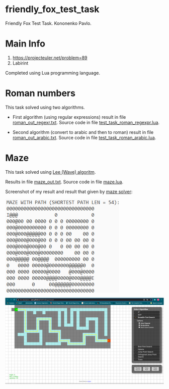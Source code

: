# friendly_fox_test_task
Friendly Fox Test Task. Kononenko Pavlo.

# Main Info
1) https://projecteuler.net/problem=89 
2) Labirint

Completed using Lua programming language.

# Roman numbers
This task solved using two algorithms.

- First algorithm (using regular expressions) result in file [roman_out_regexr.txt](https://github.com/pKononenko/friendly_fox_test_task/blob/main/roman_numbers/roman_out_regexr.txt). Source code in file [test_task_roman_regexpr.lua](https://github.com/pKononenko/friendly_fox_test_task/blob/main/roman_numbers/test_task_roman_regexpr.lua).

- Second algorithm (convert to arabic and then to roman) result in file [roman_out_arabic.txt](https://github.com/pKononenko/friendly_fox_test_task/blob/main/roman_numbers/roman_out_arabic.txt). Source code in file [test_task_roman_arabic.lua](https://github.com/pKononenko/friendly_fox_test_task/blob/main/roman_numbers/test_task_roman_arabic.lua).

# Maze
This task solved using [Lee (Wave) algoritm](https://en.wikipedia.org/wiki/Lee_algorithm).

Results in file [maze_out.txt](https://github.com/pKononenko/friendly_fox_test_task/blob/main/maze/maze_out.txt). Source code in file [maze.lua](https://github.com/pKononenko/friendly_fox_test_task/blob/main/maze/maze.lua).

Screenshot of my result and result that given by [maze solver](http://qiao.github.io/PathFinding.js/visual/):

![My Result](https://github.com/pKononenko/friendly_fox_test_task/blob/main/maze/solution.png?raw=true)

![Online Maze solver result](https://github.com/pKononenko/friendly_fox_test_task/blob/main/maze/solution_check.png?raw=true)

